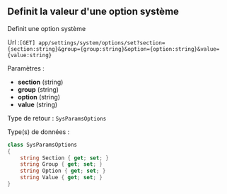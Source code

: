 ## <span id='optionsset'>Definit la valeur d'une option système</span>

Definit une option système

Url :`[GET] app/settings/system/options/set?section={section:string}&group={group:string}&option={option:string}&value={value:string}`

Paramètres : 

- **section** (string)
- **group** (string)
- **option** (string)
- **value** (string)

Type de retour : `SysParamsOptions`

Type(s) de données :

```csharp
class SysParamsOptions
{
	string Section { get; set; }
	string Group { get; set; }
	string Option { get; set; }
	string Value { get; set; }
}

```
